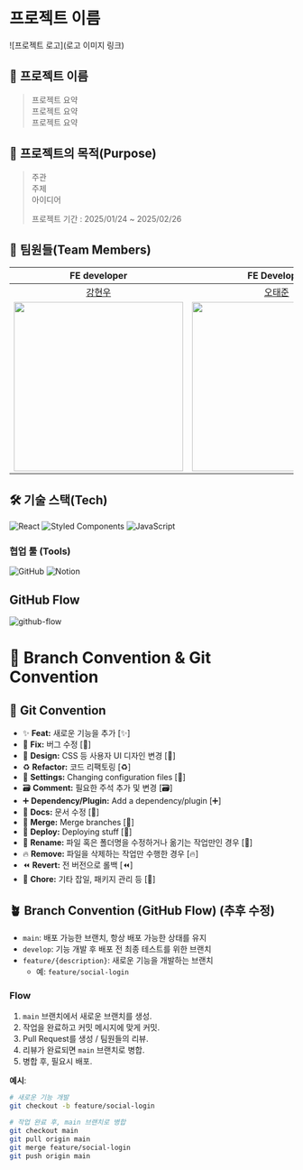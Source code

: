 # 프로젝트 이름

![프로젝트 로고](로고 이미지 링크)

## 🥔 프로젝트 이름

> 프로젝트 요약</br>
> 프로젝트 요약</br>
> 프로젝트 요약

## 🎯 프로젝트의 목적(Purpose)

> 주관</br>
> 주제</br>
> 아이디어</br>
>
> 프로젝트 기간 : 2025/01/24 ~ 2025/02/26

## 🤩 팀원들(Team Members)

|              FE developer               |                                  FE Developer                                   |
| :-------------------------------------: | :-----------------------------------------------------------------------------: |
| [강현우](https://github.com/hyunw-kang) |                      [오태준](https://github.com/taejun0)                       |
|       <img src="" width="300" />        | <img src="https://avatars.githubusercontent.com/u/164321668?v=4" width="300" /> |

## 🛠️ 기술 스택(Tech)

![React](https://img.shields.io/badge/react-61dafb?style=for-the-badge&logo=react&logoColor=black)
![Styled Components](https://img.shields.io/badge/styled%20components-DB7093?style=for-the-badge&logo=styled-components&logoColor=white)
![JavaScript](https://img.shields.io/badge/JavaScript-FFD700?style=for-the-badge&logo=javascript&logoColor=black)

### 협업 툴 (Tools)

![GitHub](https://img.shields.io/badge/github-%23121011.svg?style=for-the-badge&logo=github&logoColor=white)
![Notion](https://img.shields.io/badge/Notion-%23000000.svg?style=for-the-badge&logo=notion&logoColor=white)

## GitHub Flow

![github-flow](https://i.ibb.co/p3Gfnvs/Kakao-Talk-20241115-230442579-01.png)

# 🎯 Branch Convention & Git Convention

## 🎯 Git Convention

- ✨ **Feat:** 새로운 기능을 추가 [:sparkles:]
- 🐛 **Fix:** 버그 수정 [:bug:]
- 🎨 **Design:** CSS 등 사용자 UI 디자인 변경 [:art:]
- ♻️ **Refactor:** 코드 리팩토링 [:recycle:]
- 🔧 **Settings:** Changing configuration files [:wrench:]
- 🗃️ **Comment:** 필요한 주석 추가 및 변경 [:card_file_box:]
- ➕ **Dependency/Plugin:** Add a dependency/plugin [:heavy_plus_sign:]
- 📝 **Docs:** 문서 수정 [:memo:]
- 🔀 **Merge:** Merge branches [:twisted_rightwards_arrows:]
- 🚀 **Deploy:** Deploying stuff [:rocket:]
- 🚚 **Rename:** 파일 혹은 폴더명을 수정하거나 옮기는 작업만인 경우 [:truck:]
- 🔥 **Remove:** 파일을 삭제하는 작업만 수행한 경우 [:fire:]
- ⏪️ **Revert:** 전 버전으로 롤백 [:rewind:]
- 🔨 **Chore:** 기타 잡일, 패키지 관리 등 [:hammer:]

## 🪴 Branch Convention (GitHub Flow) (추후 수정)

- `main`: 배포 가능한 브랜치, 항상 배포 가능한 상태를 유지
- `develop`: 기능 개발 후 배포 전 최종 테스트를 위한 브랜치
- `feature/{description}`: 새로운 기능을 개발하는 브랜치
  - 예: `feature/social-login`

### Flow

1. `main` 브랜치에서 새로운 브랜치를 생성.
2. 작업을 완료하고 커밋 메시지에 맞게 커밋.
3. Pull Request를 생성 / 팀원들의 리뷰.
4. 리뷰가 완료되면 `main` 브랜치로 병합.
5. 병합 후, 필요시 배포.

**예시**:

```bash
# 새로운 기능 개발
git checkout -b feature/social-login

# 작업 완료 후, main 브랜치로 병합
git checkout main
git pull origin main
git merge feature/social-login
git push origin main
```
